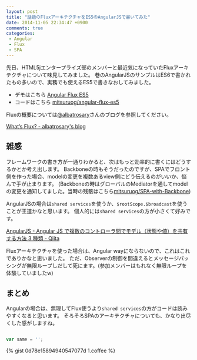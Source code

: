 ```yaml
---
layout: post
title: "話題のFluxアーキテクチャをES5のAngularJSで書いてみた"
date: 2014-11-05 22:34:47 +0900
comments: true
categories:
 - Angular
 - Flux
 - SPA
---
```


先日、HTML5jエンタープライズ部のメンバーと最近気になっていたFluxアーキテクチャについて味見してみました。
巷のAngularJSのサンプルはES6で書かれたもの多いので、実務でも使えるES5で書きなおしてみました。

* デモはこちら [Angular Flux ES5](http://mitsuruog.github.io/angular-flux-es5/)
* コードはこちら [mitsuruog/angular-flux-es5](https://github.com/mitsuruog/angular-flux-es5)

<!-- more -->

Fluxの概要については[@albatrosary](https://twitter.com/albatrosary)さんのブログを参照してください。

[What’s Flux? - albatrosary's blog](http://albatrosary.hateblo.jp/entry/2014/10/22/131302)

## 雑感

フレームワークの書き方が一通りわかると、次はもっと効率的に書くにはどうするかとか考え出します。
Backboneの時もそうだったのですが、SPAでフロント側を作った場合、modelの変更を複数あるview側にどう伝えるのがいいか、悩んで手が止まります。
(Backboneの時はグローバルのMediatorを通してmodelの変更を通知してました。当時の残骸はこちら[mitsuruog/SPA-with-Backbone](https://github.com/mitsuruog/SPA-with-Backbone))

AngularJSの場合は`shared services`を使うか、`$rootScope.$broadcast`を使うことが王道かなと思います。
個人的には`shared services`の方が小さくて好みです。

[AngularJS - Angular JS で複数のコントローラ間でモデル（状態や値）を共有する方法 3 種類 - Qiita](http://qiita.com/sunny4381/items/aeae1e154346b5cf6009)

Fluxアーキテクチャを使った場合は、Angular wayにならないので、これはこれでありかなと思いました。
ただ、Observerの制御を間違えるとメッセージパッシングが無限ループしだして死にます。(参加メンバーはもれなく無限ループを体験していましたw)

## まとめ

Angularの場合は、無理してFlux使うより`shared services`の方がコードは読みやすくなると思います。
そろそろSPAのアーキテクチャについても、かなり出尽くした感がしますね。

```js

var same = '';

```

{% gist 0d78e15894940547077d 1.coffee %}
